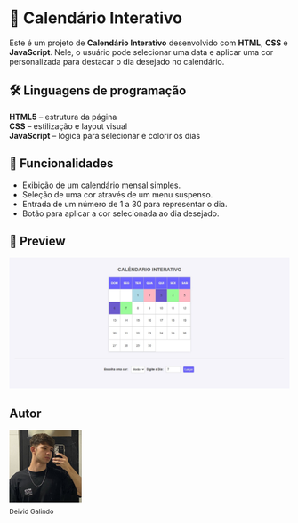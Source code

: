 # 📅 Calendário Interativo

Este é um projeto de **Calendário Interativo** desenvolvido com **HTML**, **CSS** e **JavaScript**. Nele, o usuário pode selecionar uma data e aplicar uma cor personalizada para destacar o dia desejado no calendário.



## 🛠 Linguagens de programação

 **HTML5** – estrutura da página  
 **CSS** – estilização e layout visual  
 **JavaScript** – lógica para selecionar e colorir os dias  

 ## 🎯 Funcionalidades

- Exibição de um calendário mensal simples.
- Seleção de uma cor através de um menu suspenso.
- Entrada de um número de 1 a 30 para representar o dia.
- Botão para aplicar a cor selecionada ao dia desejado.

## 📸 Preview

![preview](projeto.jpg)

## Autor

<img src="perfil.jpg" width=130><br><sub>Deivid Galindo</sub>